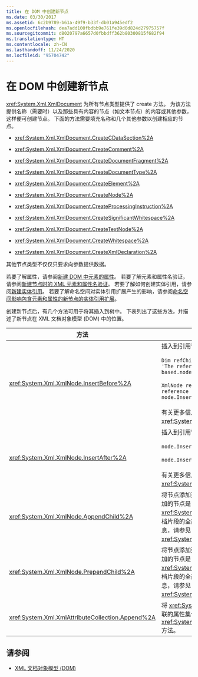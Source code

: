 ```yaml
---
title: 在 DOM 中创建新节点
ms.date: 03/30/2017
ms.assetid: 6c2b9789-b61a-49f9-b33f-db01a945edf2
ms.openlocfilehash: dea7add100fbdbb9e761fe39d0d824d27975757f
ms.sourcegitcommit: d8020797a6657d0fbbdff362b80300815f682f94
ms.translationtype: HT
ms.contentlocale: zh-CN
ms.lasthandoff: 11/24/2020
ms.locfileid: "95704742"
---
```

# <a name="create-new-nodes-in-the-dom"></a>在 DOM 中创建新节点

<xref:System.Xml.XmlDocument> 为所有节点类型提供了 create 方法。 为该方法提供名称（需要时）以及那些具有内容的节点（如文本节点）的内容或其他参数，这样便可创建节点。 下面的方法需要填充名称和几个其他参数以创建相应的节点。  
  
- <xref:System.Xml.XmlDocument.CreateCDataSection%2A>  
  
- <xref:System.Xml.XmlDocument.CreateComment%2A>  
  
- <xref:System.Xml.XmlDocument.CreateDocumentFragment%2A>  
  
- <xref:System.Xml.XmlDocument.CreateDocumentType%2A>  
  
- <xref:System.Xml.XmlDocument.CreateElement%2A>  
  
- <xref:System.Xml.XmlDocument.CreateNode%2A>  
  
- <xref:System.Xml.XmlDocument.CreateProcessingInstruction%2A>  
  
- <xref:System.Xml.XmlDocument.CreateSignificantWhitespace%2A>  
  
- <xref:System.Xml.XmlDocument.CreateTextNode%2A>  
  
- <xref:System.Xml.XmlDocument.CreateWhitespace%2A>  
  
- <xref:System.Xml.XmlDocument.CreateXmlDeclaration%2A>  
  
 其他节点类型不仅仅只要求向参数提供数据。  
  
 若要了解属性，请参阅[新建 DOM 中元素的属性](creating-new-attributes-for-elements-in-the-dom.md)。 若要了解元素和属性名验证，请参阅[新建节点时的 XML 元素和属性名验证](xml-element-and-attribute-name-verification-when-creating-new-nodes.md)。 若要了解如何创建实体引用，请参阅[新建实体引用](creating-new-entity-references.md)。 若要了解命名空间对实体引用扩展产生的影响，请参阅[命名空间影响包含元素和属性的新节点的实体引用扩展](namespace-affect-on-entity-ref-expansion-for-new-nodes.md)。  
  
 创建新节点后，有几个方法可用于将其插入到树中。 下表列出了这些方法，并描述了新节点在 XML 文档对象模型 (DOM) 中的位置。  
  
|方法|节点位置|  
|------------|--------------------|  
|<xref:System.Xml.XmlNode.InsertBefore%2A>|插入到引用节点之前。 例如，在位置 5 插入新节点：<br /><br /> `Dim refChild As XmlNode = node.ChildNodes(4) 'The reference is zero-based.node.InsertBefore(newChild, refChild);`<br /><br /> `XmlNode refChild = node.ChildNodes[4]; //The reference is zero-based. node.InsertBefore(newChild, refChild);`<br /><br /> 有关更多信息，请参见 <xref:System.Xml.XmlNode.InsertBefore%2A> 方法。|  
|<xref:System.Xml.XmlNode.InsertAfter%2A>|插入到引用节点之后。 例如：<br /><br /> `node.InsertAfter(newChild, refChild)`<br /><br /> `node.InsertAfter(newChild, refChild);`<br /><br /> 有关更多信息，请参见 <xref:System.Xml.XmlNode.InsertAfter%2A> 方法。|  
|<xref:System.Xml.XmlNode.AppendChild%2A>|将节点添加到给定节点的子节点列表的末尾。 如果所添加的节点是 <xref:System.Xml.XmlDocumentFragment>，则会将文档片段的全部内容移至该节点的子列表中。 有关更多信息，请参见 <xref:System.Xml.XmlNode.AppendChild%2A> 方法。|  
|<xref:System.Xml.XmlNode.PrependChild%2A>|将节点添加到给定节点的子节点列表的开头。 如果所添加的节点是 <xref:System.Xml.XmlDocumentFragment>，则会将文档片段的全部内容移至该节点的子列表中。 有关更多信息，请参见 <xref:System.Xml.XmlNode.PrependChild%2A> 方法。|  
|<xref:System.Xml.XmlAttributeCollection.Append%2A>|将 <xref:System.Xml.XmlAttribute> 节点追加到与元素关联的属性集合的末尾。 有关更多信息，请参见 <xref:System.Xml.XmlAttributeCollection.Append%2A> 方法。|  
  
## <a name="see-also"></a>请参阅

- [XML 文档对象模型 (DOM)](xml-document-object-model-dom.md)
